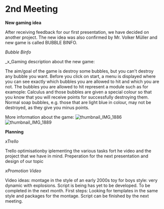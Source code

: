 # 2nd Meeting

**New gaming idea**

After receiving feedback for our first presentation, we have decided on another project.
The new idea was also confirmed by Mr. Volker Müller and new game is called BUBBLE BINFO.

*Bubble Binfo* 

_x_Gaming description about the new game:

The aim/goal of the game is destroy some bubbles, but you can't destroy any bubble you want. 
Before you click on start, a menu is displayed where you can see exactly which bubbles you are allowed to hit and which you are not. 
The bubbles you are allowed to hit represent a module such as for examople: Calculus and those bubbles are given a special colour so 
that you know that you will receive points for successfully destroying them. 
Normal soap bubbles, e.g. those that are light blue in colour, may not be destroyed, as they give you minus points.


More information about the game:
![thumbnail_IMG_1886](https://user-images.githubusercontent.com/92041755/225104662-fea15bb2-abfa-4be3-bde7-e7da8fd54fb0.jpg)
![thumbnail_IMG_1889](https://user-images.githubusercontent.com/92041755/225104683-68542fb6-3490-4905-8df4-fcc0bd8b45ce.jpg)


**Planning**


_x_*Trello* 

Trello optimisationby iplementing the various tasks fort he video and the project that we have in mind.
Preperation for the next presentation and design of our topic


_x_*Promotion Video* 

Video ideas: montage in the style of an early 2000s toy for boys style: very dynamic with explosions.
Script is being has yet to be developed. To be completed in the next month. 
First steps: Looking for templates in the same style and packages for the montage. Script can be finished by the next meeting.
